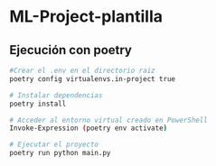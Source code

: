 # ML-Project-plantilla

## Ejecución con poetry
```bash
#Crear el .env en el directorio raiz 
poetry config virtualenvs.in-project true

# Instalar dependencias
poetry install

# Acceder al entorno virtual creado en PowerShell
Invoke-Expression (poetry env activate)

# Ejecutar el proyecto
poetry run python main.py
```
